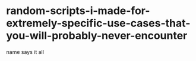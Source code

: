 # random-scripts-i-made-for-extremely-specific-use-cases-that-you-will-probably-never-encounter
name says it all
